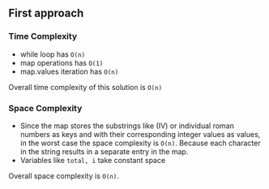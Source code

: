 ## First approach

### Time Complexity

* while loop has `O(n)`
* map operations has `O(1)`
* map.values iteration has `O(n)`

Overall time complexity of this solution is `O(n)`

### Space Complexity

* Since the map stores the substrings like (IV) or individual roman numbers as keys and with their corresponding integer values as values, in the worst case the space complexity is `O(n)`. Because each character in the string results in a separate entry in the map.
* Variables like `total, i` take constant space

Overall space complexity is `O(n)`.